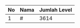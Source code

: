 | No | Nama            | Jumlah Level |
|----|-----------------|--------------|
| 1  | #    |    3614        |
